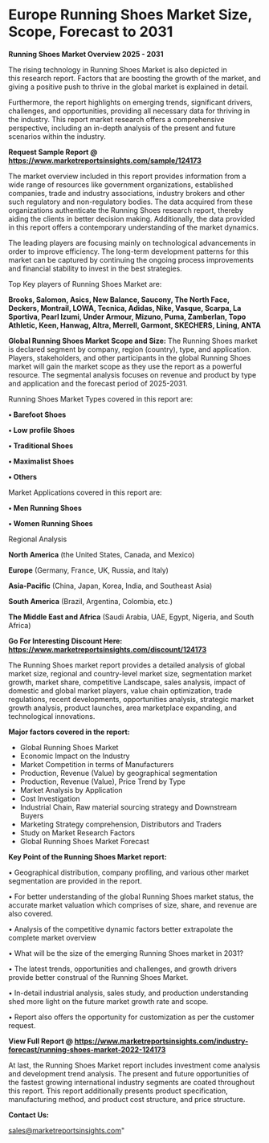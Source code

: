 # Europe Running Shoes Market Size, Scope, Forecast to 2031

<Strong> Running Shoes Market Overview 2025 - 2031</strong>

The rising technology in Running Shoes Market is also depicted in this research report. Factors that are boosting the growth of the market, and giving a positive push to thrive in the global market is explained in detail.

Furthermore, the report highlights on emerging trends, significant drivers, challenges, and opportunities, providing all necessary data for thriving in the industry. This report market research offers a comprehensive perspective, including an in-depth analysis of the present and future scenarios within the industry.

<strong>Request Sample Report @ <a href=https://www.marketreportsinsights.com/sample/124173>https://www.marketreportsinsights.com/sample/124173</a></strong>

The market overview included in this report provides information from a wide range of resources like government organizations, established companies, trade and industry associations, industry brokers and other such regulatory and non-regulatory bodies. The data acquired from these organizations authenticate the Running Shoes research report, thereby aiding the clients in better decision making. Additionally, the data provided in this report offers a contemporary understanding of the market dynamics.

The leading players are focusing mainly on technological advancements in order to improve efficiency. The long-term development patterns for this market can be captured by continuing the ongoing process improvements and financial stability to invest in the best strategies.

Top Key players of Running Shoes Market are:

<strong>Brooks, Salomon, Asics, New Balance, Saucony, The North Face, Deckers, Montrail, LOWA, Tecnica, Adidas, Nike, Vasque, Scarpa, La Sportiva, Pearl Izumi, Under Armour, Mizuno, Puma, Zamberlan, Topo Athletic, Keen, Hanwag, Altra, Merrell, Garmont, SKECHERS, Lining, ANTA</strong>

<strong><b>Global Running Shoes Market Scope and Size:</b></strong>
The Running Shoes market is declared segment by company, region (country), type, and application. Players, stakeholders, and other participants in the global Running Shoes market will gain the market scope as they use the report as a powerful resource. The segmental analysis focuses on revenue and product by type and application and the forecast period of 2025-2031.

Running Shoes Market Types covered in this report are:

<strong>• Barefoot Shoes

• Low profile Shoes

• Traditional Shoes

• Maximalist Shoes

• Others</strong>

Market Applications covered in this report are:

<strong>• Men Running Shoes

• Women Running Shoes</strong> 

Regional Analysis

<strong>North America</strong> (the United States, Canada, and Mexico)

<strong>Europe</strong> (Germany, France, UK, Russia, and Italy)

<strong>Asia-Pacific</strong> (China, Japan, Korea, India, and Southeast Asia)

<strong>South America</strong> (Brazil, Argentina, Colombia, etc.)

<strong>The Middle East and Africa</strong> (Saudi Arabia, UAE, Egypt, Nigeria, and South Africa)

<strong>Go For Interesting Discount Here: <a href=https://www.marketreportsinsights.com/discount/124173>https://www.marketreportsinsights.com/discount/124173</a></strong>

The Running Shoes market report provides a detailed analysis of global market size, regional and country-level market size, segmentation market growth, market share, competitive Landscape, sales analysis, impact of domestic and global market players, value chain optimization, trade regulations, recent developments, opportunities analysis, strategic market growth analysis, product launches, area marketplace expanding, and technological innovations.

<strong><b>Major factors covered in the report:</b></strong>
<ul>
  <li>Global Running Shoes Market </li>
  <li>Economic Impact on the Industry</li>
  <li>Market Competition in terms of Manufacturers</li>
  <li>Production, Revenue (Value) by geographical segmentation</li>
  <li>Production, Revenue (Value), Price Trend by Type</li>
  <li>Market Analysis by Application</li>
  <li>Cost Investigation</li>
  <li>Industrial Chain, Raw material sourcing strategy and Downstream Buyers</li>
  <li>Marketing Strategy comprehension, Distributors and Traders</li>
  <li>Study on Market Research Factors</li>
  <li>Global Running Shoes Market Forecast</li>
</ul>

<strong><b>Key Point of the Running Shoes Market report:</b></strong>

• Geographical distribution, company profiling, and various other market segmentation are provided in the report.

• For better understanding of the global Running Shoes market status, the accurate market valuation which comprises of size, share, and revenue are also covered.

• Analysis of the competitive dynamic factors better extrapolate the complete market overview

• What will be the size of the emerging Running Shoes market in 2031?

• The latest trends, opportunities and challenges, and growth drivers provide better construal of the Running Shoes Market.

• In-detail industrial analysis, sales study, and production understanding shed more light on the future market growth rate and scope.

• Report also offers the opportunity for customization as per the customer request.

<strong><b>View Full Report @ <a href=https://www.marketreportsinsights.com/industry-forecast/running-shoes-market-2022-124173>https://www.marketreportsinsights.com/industry-forecast/running-shoes-market-2022-124173</a></b></strong>


At last, the Running Shoes Market report includes investment come analysis and development trend analysis. The present and future opportunities of the fastest growing international industry segments are coated throughout this report. This report additionally presents product specification, manufacturing method, and product cost structure, and price structure.

<strong>Contact Us:</strong>

sales@marketreportsinsights.com"
